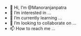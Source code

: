 - 👋 Hi, I’m @Manoranjanpatra
- 👀 I’m interested in ...
- 🌱 I’m currently learning ...
- 💞️ I’m looking to collaborate on ...
- 📫 How to reach me ...

<!---
Manoranjanpatra/Manoranjanpatra is a ✨ special ✨ repository because its `README.md` (this file) appears on your GitHub profile.
You can click the Preview link to take a look at your changes.
--->
